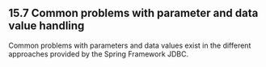 ## 15.7 Common problems with parameter and data value handling

Common problems with parameters and data values exist in the different approaches provided by the Spring Framework JDBC.

